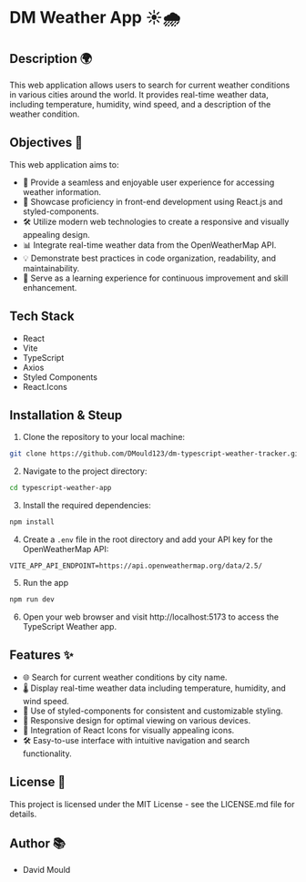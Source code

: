 # DM Weather App ☀️🌧️

## Description 🌍

This web application allows users to search for current weather conditions in various cities around the world. It provides real-time weather data, including temperature, humidity, wind speed, and a description of the weather condition.

## Objectives 🎯

This web application aims to:

- 🚀 Provide a seamless and enjoyable user experience for accessing weather information.
- 🌟 Showcase proficiency in front-end development using React.js and styled-components.
- 🛠️ Utilize modern web technologies to create a responsive and visually appealing design.
- 📊 Integrate real-time weather data from the OpenWeatherMap API.
- 💡 Demonstrate best practices in code organization, readability, and maintainability.
- 🌱 Serve as a learning experience for continuous improvement and skill enhancement.

## Tech Stack

- React
- Vite
- TypeScript
- Axios
- Styled Components
- React.Icons

## Installation & Steup

1. Clone the repository to your local machine:

```bash
git clone https://github.com/DMould123/dm-typescript-weather-tracker.git
```

2. Navigate to the project directory:

```bash
cd typescript-weather-app
```

3. Install the required dependencies:

```bash
npm install
```

4. Create a `.env` file in the root directory and add your API key for the OpenWeatherMap API:

```VITE_APIKEY=your_api_key_here
VITE_APP_API_ENDPOINT=https://api.openweathermap.org/data/2.5/
```
5. Run the app

```bash
npm run dev
```

6. Open your web browser and visit http://localhost:5173 to access the TypeScript Weather app.

## Features ✨

- 🌐 Search for current weather conditions by city name.
- 🌡️ Display real-time weather data including temperature, humidity, and wind speed.
- 🎨 Use of styled-components for consistent and customizable styling.
- 📱 Responsive design for optimal viewing on various devices.
- 🌟 Integration of React Icons for visually appealing icons.
- 🛠️ Easy-to-use interface with intuitive navigation and search functionality.

## License 📝

This project is licensed under the MIT License - see the LICENSE.md file for details.

## Author 📚

- David Mould
